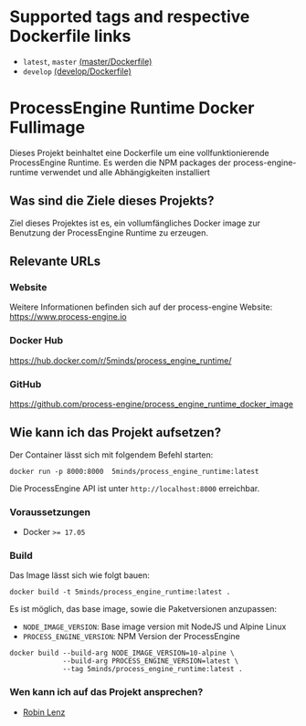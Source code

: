 # Supported tags and respective Dockerfile links
* `latest`, `master` [(master/Dockerfile)](https://github.com/process-engine/process_engine_runtime/blob/master/Dockerfile)
* `develop` [(develop/Dockerfile)](https://github.com/process-engine/process_engine_runtime/blob/develop/Dockerfile)

# ProcessEngine Runtime Docker Fullimage

Dieses Projekt beinhaltet eine Dockerfile um eine vollfunktionierende ProcessEngine Runtime.
Es werden die NPM packages der process-engine-runtime verwendet 
und alle Abhängigkeiten installiert

## Was sind die Ziele dieses Projekts?

Ziel dieses Projektes ist es, ein vollumfängliches Docker image zur Benutzung 
der ProcessEngine Runtime zu erzeugen.

## Relevante URLs

### Website

Weitere Informationen befinden sich auf der process-engine Website:
https://www.process-engine.io

### Docker Hub

https://hub.docker.com/r/5minds/process_engine_runtime/

### GitHub

https://github.com/process-engine/process_engine_runtime_docker_image

## Wie kann ich das Projekt aufsetzen?

Der Container lässt sich mit folgendem Befehl starten:

```shell
docker run -p 8000:8000  5minds/process_engine_runtime:latest
```

Die ProcessEngine API ist unter `http://localhost:8000` erreichbar.

### Voraussetzungen

* Docker `>= 17.05`

### Build

Das Image lässt sich wie folgt bauen:

```shell
docker build -t 5minds/process_engine_runtime:latest .
```

Es ist möglich, das base image, sowie die Paketversionen anzupassen:

* `NODE_IMAGE_VERSION`: Base image version mit NodeJS und Alpine Linux
* `PROCESS_ENGINE_VERSION`: NPM Version der ProcessEngine

```shell
docker build --build-arg NODE_IMAGE_VERSION=10-alpine \
             --build-arg PROCESS_ENGINE_VERSION=latest \
             --tag 5minds/process_engine_runtime:latest .
```


### Wen kann ich auf das Projekt ansprechen?
* [Robin Lenz](mailto:robin.lenz@5minds.de)
